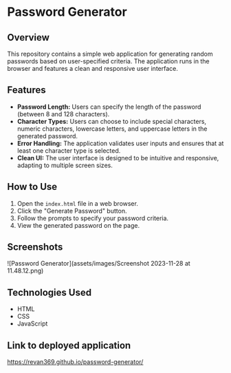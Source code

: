 

# Password Generator

## Overview

This repository contains a simple web application for generating random passwords based on user-specified criteria. The application runs in the browser and features a clean and responsive user interface.

## Features

- **Password Length:** Users can specify the length of the password (between 8 and 128 characters).
- **Character Types:** Users can choose to include special characters, numeric characters, lowercase letters, and uppercase letters in the generated password.
- **Error Handling:** The application validates user inputs and ensures that at least one character type is selected.
- **Clean UI:** The user interface is designed to be intuitive and responsive, adapting to multiple screen sizes.

## How to Use

1. Open the `index.html` file in a web browser.
2. Click the "Generate Password" button.
3. Follow the prompts to specify your password criteria.
4. View the generated password on the page.

## Screenshots

![Password Generator](assets/images/Screenshot 2023-11-28 at 11.48.12.png)

## Technologies Used

- HTML
- CSS
- JavaScript

## Link to deployed application

https://revan369.github.io/password-generator/
